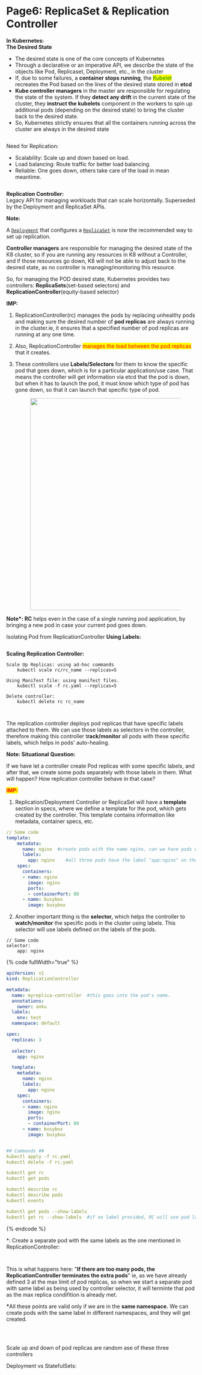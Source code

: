 # Page6: ReplicaSet & Replication Controller

**In Kubernetes:**\
**The Desired State**

* The desired state is one of the core concepts of Kubernetes
* Through a declarative or an imperative API, we describe the state of the objects like Pod, Replicaset, Deployment, etc., in the cluster
* If, due to some failures, a **container stops running**, the <mark style="color:green;">Kubelet</mark> recreates the Pod based on the lines of the desired state stored in **etcd**
* **Kube controller managers** in the master are responsible for regulating the state of the system. If they **detect any drift** in the current state of the cluster, they **instruct the kubelets** component in the workers to spin up additional pods (depending on the desired state) to bring the cluster back to the desired state.
* So, Kubernetes strictly ensures that all the containers running across the cluster are always in the desired state

<figure><img src=".gitbook/assets/image (12).png" alt=""><figcaption></figcaption></figure>

Need for Replication:

* Scalability: Scale up and down based on load.
* Load balancing: Route traffic for better load balancing.
* Reliable: One goes down, others take care of the load in mean meantime.

<figure><img src=".gitbook/assets/image (13).png" alt=""><figcaption></figcaption></figure>

**Replication Controller:** \
Legacy API for managing workloads that can scale horizontally. Superseded by the Deployment and ReplicaSet APIs.

**Note:**

A [`Deployment`](https://kubernetes.io/docs/concepts/workloads/controllers/deployment/) that configures a [`ReplicaSet`](https://kubernetes.io/docs/concepts/workloads/controllers/replicaset/) is now the recommended way to set up replication.

**Controller managers** are responsible for managing the desired state of the K8 cluster, so if you are running any resources in K8 without a Controller, and if those resources go down, K8 will not be able to adjust back to the desired state, as no controller is managing/monitoring this resource.

So, for managing the POD desired state, Kubernetes provides two controllers: **ReplicaSets**(set-based selectors) and **ReplicationController**(equity-based selector)

**IMP:**

1. ReplicationController(rc) manages the pods by replacing unhealthy pods and making sure the desired number of **pod replicas** are always running in the cluster.ie, it ensures that a specified number of pod replicas are running at any one time.
2. Also, ReplicationController <mark style="color:red;">manages the load between the pod replicas</mark> that it creates.
3.  These controllers use **Labels/Selectors** for them to know the specific pod that goes down, which is for a particular application/use case. That means the controller will get information via etcd that the pod is down, but when it has to launch the pod, it must know which type of pod has gone down, so that it can launch that specific type of pod.

    &#x20;             &#x20;

    <figure><img src=".gitbook/assets/image (14).png" alt="" width="563"><figcaption></figcaption></figure>

**Note\*: RC** helps even in the case of a single running pod application, by bringing a new pod in case your current pod goes down.&#x20;

Isolating Pod from ReplicationController **Using Labels:**

<figure><img src=".gitbook/assets/image (15).png" alt=""><figcaption></figcaption></figure>

**Scaling Replication Controller:**

```
Scale Up Replicas: using ad-hoc commands
    kubectl scale rc/rc_name --replicas=5
    
Using Manifest file: using manifest files.
    kubectl scale -f rc.yaml --replicas=5
    
Delete controller:
    kubectl delete rc rc_name 
    
```

<figure><img src=".gitbook/assets/image (7).png" alt=""><figcaption></figcaption></figure>

The replication controller deploys pod replicas that have specific labels attached to them. We can use those labels as selectors in the controller, therefore making this controller t**rack/monitor** all pods with these specific labels, which helps in pods' auto-healing.



**Note: Situational Question:**

If we have let a controller create Pod replicas with some specific labels, and after that, we create some pods separately with those labels in them. What will happen? How replication controller behave in that case?

<mark style="color:red;">**IMP:**</mark>

1. Replication/Deployment Controller or ReplicaSet will have a **template** section in specs, where we define a template for the pod, which gets created by the controller. This template contains information like metadata, container specs, etc.

```yaml
// Some code
template:
    metadata:
      name: nginx  #create pods with the name nginx, can we have pods with same name?NO
      labels:
        app: nginx    #all three pods have the label "app:nginx" on them
    spec:
      containers:
      - name: nginx    
        image: nginx
        ports:
        - containerPort: 80
      - name: busybox
        image: busybox
```

2. Another important thing is the **selector,** which helps the controller to **watch/monitor** the specific pods in the cluster using labels. This selector will use labels defined on the labels of the pods.

```
// Some code
selector:
    app: nginx
```

{% code fullWidth="true" %}
```yaml
apiVersion: v1
kind: ReplicationController

metadata:
  name: myreplica-controller  #this goes into the pod's name.
  annotations:
    owner: anku
  labels:
    env: test
  namespace: default

spec:
  replicas: 3
  
  selector:
    app: nginx

  template:
    metadata:
      name: nginx
      labels:
        app: nginx
    spec:
      containers:
      - name: nginx
        image: nginx
        ports:
        - containerPort: 80
      - name: busybox
        image: busybox


## Commands ##
kubectl apply -f rc.yaml
kubectl delete -f rc.yaml

kubectl get rc
kubectl get pods

kubectl describe rc
kubectl describe pods
kubectl events

kubectl get pods --show-labels
kubectl get rc --show-labels  #if no label provided, RC will use pod label as the default label
```
{% endcode %}

\*: Create a separate pod with the same labels as the one mentioned in ReplicationController:

<div><figure><img src=".gitbook/assets/image (1).png" alt=""><figcaption></figcaption></figure> <figure><img src=".gitbook/assets/image (3).png" alt=""><figcaption></figcaption></figure></div>

This is what happens here: "**If there are too many pods, the ReplicationController terminates the extra pods**" ie, as we have already defined 3 at the max limit of pod replicas, so when we start a separate pod with same label as being used by controller selector, it will terminte that pod as the max replica condifition is already met.                                                                                                                                   &#x20;

&#x20;**\***&#x41;ll these points are valid only if we are in the **same namespace.** We can create pods with the same label in different namespaces, and they will get created.

<figure><img src=".gitbook/assets/image (6).png" alt=""><figcaption><p><br></p></figcaption></figure>

Scale up and down of pod replicas are random ase of these three controllers

Deployment vs StatefulSets:
